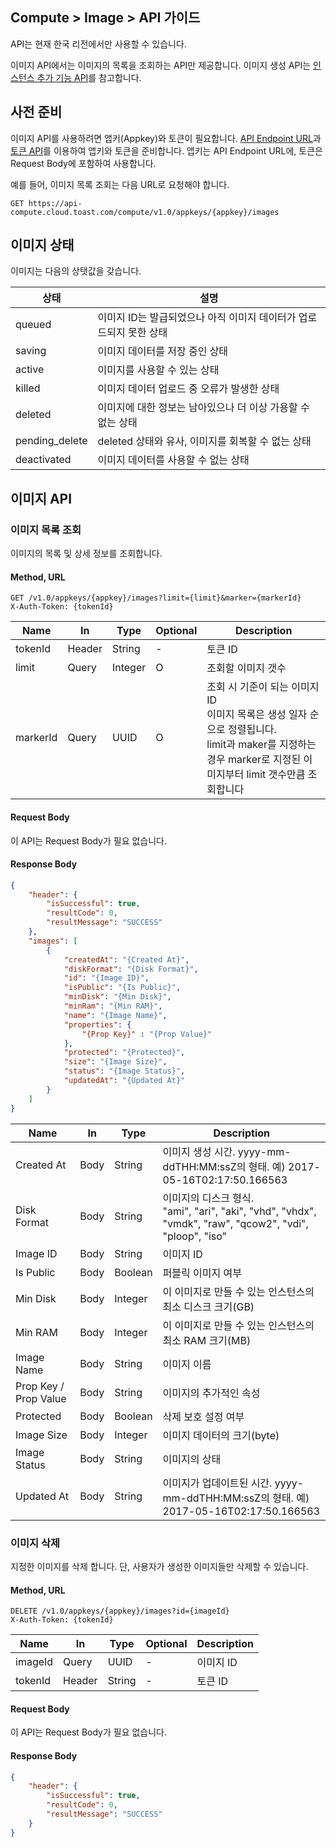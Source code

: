## Compute > Image > API 가이드

API는 현재 한국 리전에서만 사용할 수 있습니다.

이미지 API에서는 이미지의 목록을 조회하는 API만 제공합니다. 이미지 생성 API는 [인스턴스 추가 기능 API](/Compute/Instance/ko/api-guide/#_15)를 참고합니다.

## 사전 준비

이미지 API를 사용하려면 앱키(Appkey)와 토큰이 필요합니다. [API Endpoint URL](/Compute/Instance/ko/api-guide/#api-endpoint-url)과 [토큰 API](/Compute/Instance/ko/api-guide/#api)를 이용하여 앱키와 토큰을 준비합니다. 앱키는 API Endpoint URL에, 토큰은 Request Body에 포함하여 사용합니다.

예를 들어, 이미지 목록 조회는 다음 URL로 요청해야 합니다.

	GET https://api-compute.cloud.toast.com/compute/v1.0/appkeys/{appkey}/images

## 이미지 상태
이미지는 다음의 상탯값을 갖습니다.

| 상태 | 설명 |
| -- | -- |
| queued | 이미지 ID는 발급되었으나 아직 이미지 데이터가 업로드되지 못한 상태 |
| saving | 이미지 데이터를 저장 중인 상태 |
| active | 이미지를 사용할 수 있는 상태 |
| killed | 이미지 데이터 업로드 중 오류가 발생한 상태 |
| deleted | 이미지에 대한 정보는 남아있으나 더 이상 가용할 수 없는 상태 |
| pending_delete | deleted 상태와 유사, 이미지를 회복할 수 없는 상태 |
| deactivated | 이미지 데이터를 사용할 수 없는 상태 |

## 이미지 API

### 이미지 목록 조회

이미지의 목록 및 상세 정보를 조회합니다.

#### Method, URL
```
GET /v1.0/appkeys/{appkey}/images?limit={limit}&marker={markerId}
X-Auth-Token: {tokenId}
```

|  Name | In | Type | Optional | Description |
|--|--|--|--|--|
| tokenId | Header | String | - | 토큰 ID |
| limit | Query | Integer | O | 조회할 이미지 갯수 |
| markerId | Query | UUID | O | 조회 시 기준이 되는 이미지 ID<br>이미지 목록은 생성 일자 순으로 정렬됩니다.<br>limit과 maker를 지정하는 경우 marker로 지정된 이미지부터 limit 갯수만큼 조회합니다 |

#### Request Body
이 API는 Request Body가 필요 없습니다.

#### Response Body
```json
{
    "header": {
        "isSuccessful": true,
        "resultCode": 0,
        "resultMessage": "SUCCESS"
    },
    "images": [
        {
            "createdAt": "{Created At}",
            "diskFormat": "{Disk Format}",
            "id": "{Image ID}",
            "isPublic": "{Is Public}",
            "minDisk": "{Min Disk}",
            "minRam": "{Min RAM}",
            "name": "{Image Name}",
            "properties": {
            	"{Prop Key}" : "{Prop Value}"
            },
            "protected": "{Protected}",
            "size": "{Image Size}",
            "status": "{Image Status}",
            "updatedAt": "{Updated At}"
        }
    ]
}
```

|  Name | In | Type | Description |
|--|--|--|--|
| Created At | Body | String  | 이미지 생성 시간. yyyy-mm-ddTHH:MM:ssZ의 형태. 예) 2017-05-16T02:17:50.166563 |
| Disk Format | Body | String | 이미지의 디스크 형식. <br />"ami", "ari", "aki", "vhd", "vhdx", "vmdk", "raw", "qcow2", "vdi", "ploop", "iso" |
| Image ID | Body | String | 이미지 ID |
| Is Public | Body | Boolean | 퍼블릭 이미지 여부 |
| Min Disk | Body | Integer | 이 이미지로 만들 수 있는 인스턴스의 최소 디스크 크기(GB) |
| Min RAM | Body | Integer | 이 이미지로 만들 수 있는 인스턴스의 최소 RAM 크기(MB) |
| Image Name | Body | String | 이미지 이름 |
| Prop Key / Prop Value | Body | String | 이미지의 추가적인 속성 |
| Protected | Body | Boolean | 삭제 보호 설정 여부 |
| Image Size | Body | Integer | 이미지 데이터의 크기(byte) |
| Image Status | Body | String | 이미지의 상태 |
| Updated At | Body | String | 이미지가 업데이트된 시간. yyyy-mm-ddTHH:MM:ssZ의 형태. 예) 2017-05-16T02:17:50.166563 |

### 이미지 삭제

지정한 이미지를 삭제 합니다. 단, 사용자가 생성한 이미지들만 삭제할 수 있습니다.

#### Method, URL
```
DELETE /v1.0/appkeys/{appkey}/images?id={imageId}
X-Auth-Token: {tokenId}
```

|  Name | In | Type | Optional | Description |
|--|--|--|--|--|
| imageId | Query | UUID | - | 이미지 ID |
| tokenId | Header | String | - | 토큰 ID |

#### Request Body
이 API는 Request Body가 필요 없습니다.

#### Response Body
```json
{
    "header": {
        "isSuccessful": true,
        "resultCode": 0,
        "resultMessage": "SUCCESS"
    }
}
```
